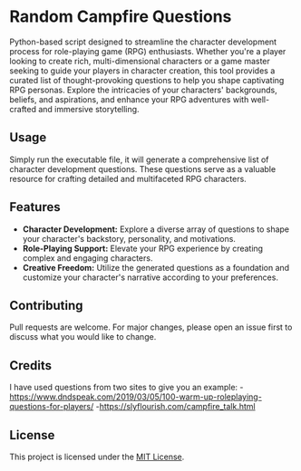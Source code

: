# Random Campfire Questions

Python-based script designed to streamline the character development process for role-playing game (RPG) enthusiasts. Whether you're a player looking to create rich, multi-dimensional characters or a game master seeking to guide your players in character creation, this tool provides a curated list of thought-provoking questions to help you shape captivating RPG personas. Explore the intricacies of your characters' backgrounds, beliefs, and aspirations, and enhance your RPG adventures with well-crafted and immersive storytelling.

## Usage

Simply run the executable file, it will generate a comprehensive list of character development questions. These questions serve as a valuable resource for crafting detailed and multifaceted RPG characters.

## Features

- **Character Development:** Explore a diverse array of questions to shape your character's backstory, personality, and motivations.
- **Role-Playing Support:** Elevate your RPG experience by creating complex and engaging characters.
- **Creative Freedom:** Utilize the generated questions as a foundation and customize your character's narrative according to your preferences.

## Contributing

Pull requests are welcome. For major changes, please open an issue first to discuss what you would like to change.

## Credits

I have used questions from two sites to give you an example:
-https://www.dndspeak.com/2019/03/05/100-warm-up-roleplaying-questions-for-players/
-https://slyflourish.com/campfire_talk.html

## License

This project is licensed under the [MIT License](https://choosealicense.com/licenses/mit/).

